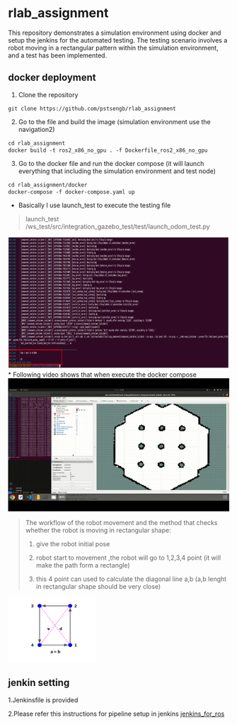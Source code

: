# rlab_assignment
This repository demonstrates a simulation environment using docker and setup the jenkins for the automated testing. The testing scenario involves a robot moving in a rectangular pattern within the simulation environment, and a test has been implemented.
## docker deployment
1. Clone the repository
```
git clone https://github.com/pstsengb/rlab_assignment
```
2. Go to the file and build the image (simulation environment use the navigation2)
```
cd rlab_assignment
docker build -t ros2_x86_no_gpu . -f Dockerfile_ros2_x86_no_gpu
```
3. Go to the docker file and run the docker compose (it will launch everything that including the simulation environment and test node)
```
cd rlab_assignment/docker
docker-compose -f docker-compose.yaml up
```
* Basically I use launch_test to execute the testing file

> launch_test /ws_test/src/integration_gazebo_test/test/launch_odom_test.py
<img src="https://github.com/pstsengb/Image_for_repository/blob/main/jenkin_use/test_result.png" width="500" height="300"/>
* Following video shows that when execute the docker compose  
<img src="https://github.com/pstsengb/Image_for_repository/blob/main/jenkin_use/nv2_test_video.gif" width="500" height="300"/>

> The workflow of the robot movement and the method that checks whether the robot is moving in rectangular shape:
> 
> 1. give the robot initial pose
> 
> 2. robot start to movement ,the robot will go to 1,2,3,4 point (it will make the path form a rectangle)
> 
> 3. this 4 point can used to calculate the diagonal line a,b (a,b lenght in rectangular shape should be very close)
>
<img src="https://github.com/pstsengb/Image_for_repository/blob/main/jenkin_use/rectangular_check.png" width="200" height="150"/>

## jenkin setting
1.Jenkinsfile is provided

2.Please refer this instructions for pipeline setup in jenkins  [jenkins_for_ros](https://github.com/pstsengb/jenkins_for_ros)

